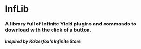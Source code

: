 # InfLib
### A library full of Infinite Yield plugins and commands to download with the click of a button.

#### *Inspired by Kaizerfox‘s Infinite Store*
